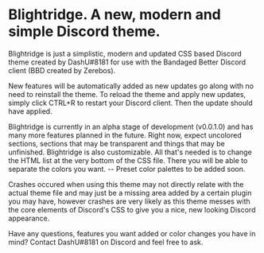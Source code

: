 # Blightridge. A new, modern and simple Discord theme.


Blightridge is just a simplistic, modern and updated CSS based Discord theme created by DashU#8181 for use with the Bandaged Better Discord client (BBD created by Zerebos).

New features will be automatically added as new updates go along with no need to reinstall the theme. To reload the theme and apply new updates, simply click CTRL+R to restart your Discord client. Then the update should have applied. 


Blightridge is currently in an alpha stage of development (v0.0.1.0) and has many more features planned in the future. Right now, expect uncolored sections, sections that may be transparent and things that may be unfinished. Blightridge is also customizable. All that's needed is to change the HTML list at the very bottom of the CSS file. There you will be able to separate the colors you want. -- Preset color palettes to be added soon.


Crashes occured when using this theme may not directly relate with the actual theme file and may just be a missing area added by a certain plugin you may have, however crashes are very likely as this theme messes with the core elements of Discord's CSS to give you a nice, new looking Discord appearance.






Have any questions, features you want added or color changes you have in mind? Contact DashU#8181 on Discord and feel free to ask. 

